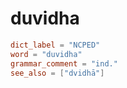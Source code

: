 # duvidha

``` toml
dict_label = "NCPED"
word = "duvidha"
grammar_comment = "ind."
see_also = ["dvidhā"]
```

